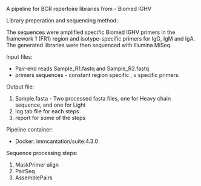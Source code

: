 A pipeline for BCR repertoire libraries from  - Biomed IGHV


Library preperation and sequencing method:

The sequences were amplified specific Biomed IGHV primers in the framework 1 (FR1) region and isotype-specific primers for IgG, IgM and IgA.
The generated libraries were then sequenced with Illumina MiSeq.


Input files:

* Pair-end reads Sample_R1.fastq and Sample_R2.fastq 
* primers sequences - constant region specific , v specific primers.

Output file:

1. Sample.fasta - Two processed fasta files, one for Heavy chain sequence, and one for Light
2. log tab file for each steps
3. report for some of the steps


Pipeline container:

* Docker: immcantation/suite:4.3.0


Sequence processing steps:

1. MaskPrimer align
2. PairSeq
3. AssemblePairs
